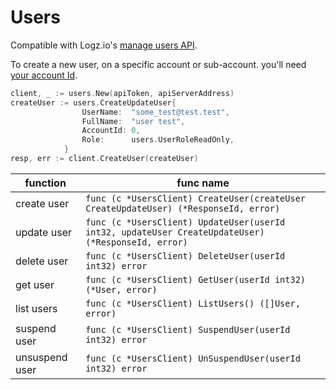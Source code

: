 # Users

Compatible with Logz.io's [manage users API](https://docs.logz.io/api/#tag/Manage-users).

To create a new user, on a specific account or sub-account. you'll need [your account Id](https://docs.logz.io/user-guide/accounts/finding-your-account-id.html).

```go
client, _ := users.New(apiToken, apiServerAddress)
createUser := users.CreateUpdateUser{
                UserName:  "some_test@test.test",
                FullName:  "user test",
                AccountId: 0,
                Role:      users.UserRoleReadOnly,
            }
resp, err := client.CreateUser(createUser)
```

| function       | func name                                                                                          |
|----------------|----------------------------------------------------------------------------------------------------|
| create user    | `func (c *UsersClient) CreateUser(createUser CreateUpdateUser) (*ResponseId, error)`               |
| update user    | `func (c *UsersClient) UpdateUser(userId int32, updateUser CreateUpdateUser) (*ResponseId, error)` |
| delete user    | `func (c *UsersClient) DeleteUser(userId int32) error`                                             |
| get user       | `func (c *UsersClient) GetUser(userId int32) (*User, error)`                                       |
| list users     | `func (c *UsersClient) ListUsers() ([]User, error)`                                                |
| suspend user   | `func (c *UsersClient) SuspendUser(userId int32) error`                                            |
| unsuspend user | `func (c *UsersClient) UnSuspendUser(userId int32) error`                                          |
